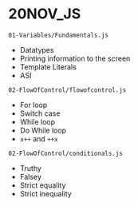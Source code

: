 # 20NOV_JS

 `01-Variables/Fundamentals.js`
 * Datatypes
 * Printing information to the screen 
 * Template Literals
 * ASI
 
 `02-FlowOfControl/flowofcontrol.js`
 * For loop 
 * Switch case
 * While loop 
 * Do While loop 
 * `x++` and `++x`
 
 `02-FlowOfControl/conditionals.js`
 * Truthy 
 * Falsey
 * Strict equality 
 * Strict inequality
 
